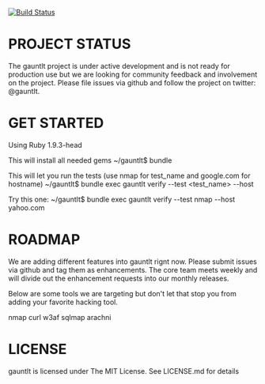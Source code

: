 [![Build Status](https://secure.travis-ci.org/thegauntlet/gauntlt.png?branch=master)](http://travis-ci.org/thegauntlet/gauntlt)

PROJECT STATUS
==============
The gauntlt project is under active development and is not ready for production use but we are looking for community feedback and involvement on the project.  Please file issues via github and follow the project on twitter: @gauntlt.


GET STARTED
===========

Using Ruby 1.9.3-head

This will install all needed gems
~/gauntlt$ bundle

This will let you run the tests (use nmap for test_name and google.com for hostname)
~/gauntlt$ bundle exec gauntlt verify --test <test_name> --host <hostname>

Try this one:
~/gauntlt$ bundle exec gauntlt verify --test nmap --host yahoo.com

ROADMAP
=======

We are adding different features into gauntlt rignt now.  Please submit issues via github and tag them as enhancements.  The core team meets weekly and will divide out the enhancement requests into our monthly releases.

Below are some tools we are targeting but don't let that stop you from adding your favorite hacking tool.

nmap
curl
w3af
sqlmap
arachni

LICENSE
=======
gauntlt is licensed under The MIT License.  See LICENSE.md for details


